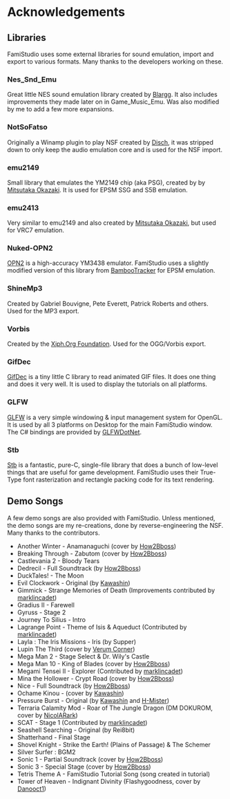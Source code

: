 # Acknowledgements

## Libraries 

FamiStudio uses some external libraries for sound emulation, import and export to various formats. Many thanks to the developers working on these.

### Nes_Snd_Emu
Great little NES sound emulation library created by [Blargg](http://www.slack.net/~ant/). It also includes improvements they made later on in Game_Music_Emu. Was also modified by me to add a few more expansions.

### NotSoFatso
Originally a Winamp plugin to play NSF created by [Disch](http://www.vgmpf.com/Wiki/index.php/Not_So,_Fatso!), it was stripped down to only keep the audio emulation core and is used for the NSF import.

### emu2149
Small library that emulates the YM2149 chip (aka PSG), created by by [Mitsutaka Okazaki](https://github.com/okaxaki). It is used for EPSM SSG and S5B emulation.

### emu2413
Very similar to emu2149 and also created by [Mitsutaka Okazaki](https://github.com/okaxaki), but used for VRC7 emulation.

### Nuked-OPN2
[OPN2](https://github.com/nukeykt/Nuked-OPN2) is a high-accuracy YM3438 emulator. FamiStudio uses a slightly modified version of this library from [BambooTracker](https://github.com/BambooTracker/BambooTracker/tree/master/BambooTracker/chip/nuked) for EPSM emulation.

### ShineMp3
Created by Gabriel Bouvigne, Pete Everett, Patrick Roberts and others. Used for the MP3 export.

### Vorbis 
Created by the [Xiph.Org Foundation](https://xiph.org/). Used for the OGG/Vorbis export.

### GifDec
[GifDec](https://github.com/lecram/gifdec) is a tiny little C library to read animated GIF files. It does one thing and does it very well. It is used to display the tutorials on all platforms.

### GLFW
[GLFW](https://www.glfw.org/) is a very simple windowing & input management system for OpenGL. It is used by all 3 platforms on Desktop for the main FamiStudio window. The C# bindings are provided by [GLFWDotNet](https://github.com/smack0007/GLFWDotNet).

### Stb
[Stb](https://github.com/nothings/stb) is a fantastic, pure-C, single-file library that does a bunch of low-level things that are useful for game development. FamiStudio uses their True-Type font rasterization and rectangle packing code for its text rendering.

## Demo Songs

A few demo songs are also provided with FamiStudio. Unless mentioned, the demo songs are my re-creations, done by reverse-engineering the NSF. Many thanks to the contributors.

* Another Winter - Anamanaguchi (cover by <a href='https://www.youtube.com/c/How2Bboss'>How2Bboss</a>)
* Breaking Through - Zabutom (cover by <a href='https://www.youtube.com/c/How2Bboss'>How2Bboss</a>)
* Castlevania 2 - Bloody Tears
* Dedrecil - Full Soundtrack (by <a href='https://www.youtube.com/c/How2Bboss'>How2Bboss</a>)
* DuckTales! - The Moon
* Evil Clockwork - Original (by <a href='https://www.youtube.com/@kawashin7427'>Kawashin</a>)
* Gimmick - Strange Memories of Death (Improvements contributed by [marklincadet](https://youtube.com/@marklincadet))
* Gradius II - Farewell
* Gyruss - Stage 2
* Journey To Silius - Intro
* Lagrange Point - Theme of Isis & Aqueduct (Contributed by [marklincadet](https://youtube.com/@marklincadet))
* Layla : The Iris Missions - Iris (by Supper)
* Lupin The Third (cover by [Verum Corner](https://www.youtube.com/@verumcorner393))
* Mega Man 2 - Stage Select & Dr. Wily's Castle
* Mega Man 10 - King of Blades (cover by <a href='https://www.youtube.com/c/How2Bboss'>How2Bboss</a>)
* Megami Tensei II - Explorer (Contributed by [marklincadet](https://youtube.com/@marklincadet))
* Mina the Hollower - Crypt Road (cover by <a href='https://www.youtube.com/c/How2Bboss'>How2Bboss</a>)
* Nice - Full Soundtrack (by <a href='https://www.youtube.com/c/How2Bboss'>How2Bboss</a>)
* Ochame Kinou - (cover by <a href='https://www.youtube.com/@kawashin7427'>Kawashin</a>)
* Pressure Burst - Original (by <a href='https://www.youtube.com/@kawashin7427'>Kawashin</a> and <a href='https://www.youtube.com/@HMister'>H-Mister</a>)
* Terraria Calamity Mod - Roar of The Jungle Dragon (DM DOKUROM, cover by <a href='https://www.youtube.com/@NicolARark'>NicolARark</a>)
* SCAT - Stage 1 (Contributed by [marklincadet](https://youtube.com/@marklincadet))
* Seashell Searching - Original (by Rei8bit)
* Shatterhand - Final Stage
* Shovel Knight - Strike the Earth! (Plains of Passage) & The Schemer
* Silver Surfer : BGM2
* Sonic 1 - Partial Soundtrack (cover by <a href='https://www.youtube.com/c/How2Bboss'>How2Bboss</a>)
* Sonic 3 - Special Stage (cover by <a href='https://www.youtube.com/c/How2Bboss'>How2Bboss</a>)
* Tetris Theme A - FamiStudio Tutorial Song (song created in tutorial)
* Tower of Heaven - Indignant Divinity (Flashygoodness, cover by <a href='https://www.youtube.com/watch?v=0qV4dSBOH5s'>Danooct1</a>)
